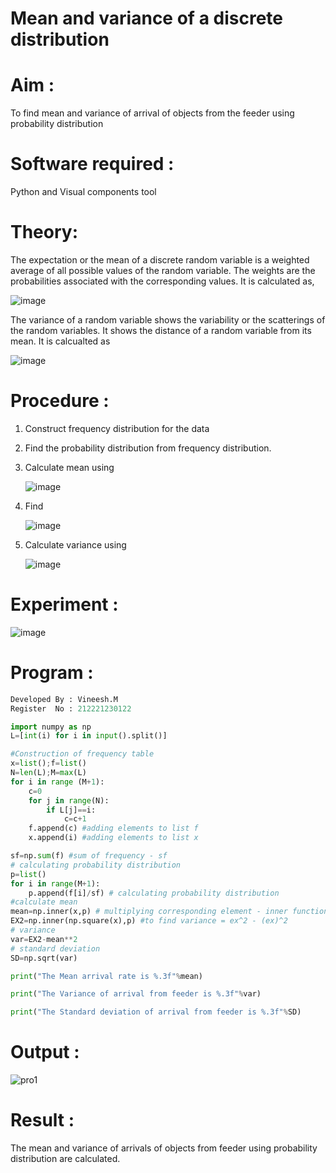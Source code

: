 #  Mean and variance of a discrete  distribution


# Aim : 

To find mean and variance of arrival of objects from the feeder using probability distribution


# Software required :  

Python and Visual components tool

# Theory:

The expectation or the mean of a discrete random variable is a weighted average of all possible
values of the random variable. The weights are the probabilities associated with the corresponding values. 
It is calculated as,

![image](https://user-images.githubusercontent.com/103921593/192938463-e34177f4-f188-48a0-bda2-8f6d1d660ed2.png)

The variance of a random variable shows the variability or the scatterings of the random variables.
It shows the distance of a random variable from its mean. It is calcualted as

![image](https://user-images.githubusercontent.com/103921593/192938695-99fedc01-34d5-4d36-84df-5880e766ed0c.png)


# Procedure :

1. Construct frequency distribution for the data

2. Find the  probability distribution from frequency distribution.

3. Calculate mean using 
   
   ![image](https://user-images.githubusercontent.com/103921593/192940431-03b81777-c54d-4286-b4f4-82dfe7666b4c.png)

4. Find  
   
      ![image](https://user-images.githubusercontent.com/103921593/192940255-2d9dd746-6875-4a6d-877b-6da6cdb96ab1.png)

5.  Calculate variance using 
  
      ![image](https://user-images.githubusercontent.com/103921593/192942852-913550a9-fabe-4a55-b956-0487b18bbd97.png)


# Experiment :

![image](https://user-images.githubusercontent.com/103921593/229993174-5b67e57e-3e01-4ac4-9f83-410a932b22bf.png)

# Program :
```py
Developed By : Vineesh.M
Register  No : 212221230122

import numpy as np
L=[int(i) for i in input().split()]

#Construction of frequency table
x=list();f=list()
N=len(L);M=max(L)
for i in range (M+1):
    c=0
    for j in range(N):
        if L[j]==i:
            c=c+1
    f.append(c) #adding elements to list f
    x.append(i) #adding elements to list x

sf=np.sum(f) #sum of frequency - sf
# calculating probability distribution
p=list()
for i in range(M+1):
    p.append(f[i]/sf) # calculating probability distribution
#calculate mean
mean=np.inner(x,p) # multiplying corresponding element - inner function
EX2=np.inner(np.square(x),p) #to find variance = ex^2 - (ex)^2
# variance
var=EX2-mean**2 
# standard deviation
SD=np.sqrt(var)

print("The Mean arrival rate is %.3f"%mean)

print("The Variance of arrival from feeder is %.3f"%var)

print("The Standard deviation of arrival from feeder is %.3f"%SD)
```


# Output : 

![pro1](https://user-images.githubusercontent.com/93427254/232222554-75b9303c-1d73-4c14-b08c-7f6f5882445d.png)


# Result :
The mean and variance of arrivals of objects from feeder using probability distribution are calculated.

